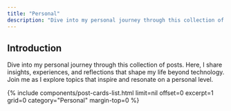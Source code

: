```yaml
---
title: "Personal"
description: "Dive into my personal journey through this collection of posts. Here, I share insights, experiences, and reflections that shape my life beyond technology. Join me as I explore topics that inspire and resonate on a personal level."
---
```


## Introduction

Dive into my personal journey through this collection of posts. Here, I share insights, experiences, and reflections that shape my life beyond technology. Join me as I explore topics that inspire and resonate on a personal level.

{% include components/post-cards-list.html limit=nil offset=0 excerpt=1 grid=0 category="Personal" margin-top=0 %}

